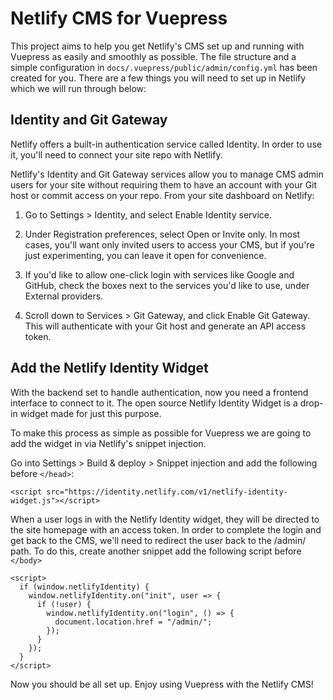 # Netlify CMS for Vuepress

This project aims to help you get Netlify's CMS set up and running with Vuepress as easily and smoothly as possible. The file structure and a simple configuration in `docs/.vuepress/public/admin/config.yml` has been created for you. There are a few things you will need to set up in Netlify which we will run through below:

## Identity and Git Gateway

Netlify offers a built-in authentication service called Identity. In order to use it, you'll need to connect your site repo with Netlify. 

Netlify's Identity and Git Gateway services allow you to manage CMS admin users for your site without requiring them to have an account with your Git host or commit access on your repo. From your site dashboard on Netlify:

1. Go to Settings > Identity, and select Enable Identity service.

2. Under Registration preferences, select Open or Invite only. In most cases, you'll want only invited users to access your CMS, but if you're just experimenting, you can leave it open for convenience.

3. If you'd like to allow one-click login with services like Google and GitHub, check the boxes next to the services you'd like to use, under External providers.

4. Scroll down to Services > Git Gateway, and click Enable Git Gateway. This will authenticate with your Git host and generate an API access token.

## Add the Netlify Identity Widget

With the backend set to handle authentication, now you need a frontend interface to connect to it. The open source Netlify Identity Widget is a drop-in widget made for just this purpose.

To make this process as simple as possible for Vuepress we are going to add the widget in via Netlify's snippet injection.



Go into Settings > Build & deploy > Snippet injection and add the following before `</head>`:

`<script src="https://identity.netlify.com/v1/netlify-identity-widget.js"></script>`


When a user logs in with the Netlify Identity widget, they will be directed to the site homepage with an access token. In order to complete the login and get back to the CMS, we'll need to redirect the user back to the /admin/ path. To do this, create another snippet add the following script before `</body>`

```
<script>
  if (window.netlifyIdentity) {
    window.netlifyIdentity.on("init", user => {
      if (!user) {
        window.netlifyIdentity.on("login", () => {
          document.location.href = "/admin/";
        });
      }
    });
  }
</script>
```

Now you should be all set up. Enjoy using Vuepress with the Netlify CMS!




